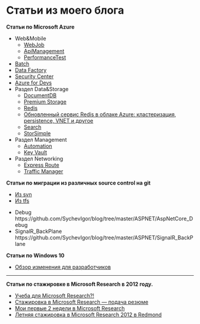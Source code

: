 ﻿Статьи из моего блога
====
<a href=""></a>
<b>Статьи по Microsoft Azure</b>
<ul>
<li>Web&Mobile
<ul>
<li><a href="https://github.com/SychevIgor/blog/tree/master/Azure/Web%26Mobile/WebJob">WebJob</a></li>
<li><a href="https://github.com/SychevIgor/blog/tree/master/Azure/Web%26Mobile/ApiManagement">ApiManagement</a></li>
<li><a href="https://github.com/SychevIgor/blog/tree/master/Azure/Web%26Mobile/PerformanceTest">PerformanceTest</a></li>
</ul>
</li>
<li><a href="https://github.com/SychevIgor/blog/tree/master/Azure/Batch">Batch</a></li>
<li><a href="https://github.com/SychevIgor/blog/tree/master/Azure/DataFactory">Data Factory</a></li>
<li><a href="https://github.com/SychevIgor/blog/tree/master/Azure/SecurityCenter">Security Center</a></li>
<li><a href="https://github.com/SychevIgor/blog/tree/master/Azure/AzureForDev">Azure for Devs</a></li>
<li>Раздел Data&Storage
<ul>
<li><a href="https://github.com/SychevIgor/blog/tree/master/Azure/Data%26Storage/DocumentDB">DocumentDB</a></li>
<li><a href="https://github.com/SychevIgor/blog/tree/master/Azure/Data%26Storage/PremiumStorage">Premium Storage</a></li>
<li><a href="https://github.com/SychevIgor/blog/tree/master/Azure/Data%26Storage/Redis">Redis</a></li>
<li><a href="https://github.com/SychevIgor/blog/tree/master/Azure/Data%26Storage/Redis2">Обновленный сервис Redis в облаке Azure: кластеризация, persistence, VNET и другое</a></li>
<li><a href="https://github.com/SychevIgor/blog/tree/master/Azure/Data%26Storage/SearchApi">Search</a></li>
<li><a href="https://github.com/SychevIgor/blog/tree/master/Azure/Data%26Storage/StorSimple">StorSimple</a></li>
</ul>
</li>
<li>Раздел Management
<ul>
<li><a href="https://github.com/SychevIgor/blog/tree/master/Azure/Management/Automation">Automation</a></li>
<li><a href="https://github.com/SychevIgor/blog/tree/master/Azure/Management/KeyVault">Key Vault</a></li>
</ul>
</li>
<li>Раздел Networking
<ul>
<li><a href="https://github.com/SychevIgor/blog/tree/master/Azure/Networking/ExpressRoute">Express Route</a></li>
<li><a href="https://github.com/SychevIgor/blog/tree/master/Azure/Networking/TrafficManager">Traffic Manager</a></li>
</ul>
</li>
</ul>

<b>Статьи по миграции из различных source control на git</b>
<ul>
<li><a href="https://github.com/SychevIgor/blog/tree/master/Migration_To_Git/tfs">Из svn</a></li>
<li><a href="https://github.com/SychevIgor/blog/tree/master/Migration_To_Git/svn">Из tfs</a></li>
</ul>

<ul>
<li>Debug https://github.com/SychevIgor/blog/tree/master/ASPNET/AspNetCore_Debug</li>
<li>SignalR_BackPlane https://github.com/SychevIgor/blog/tree/master/ASPNET/SignalR_BackPlane</li>
</ul>

<b>Статьи по Windows 10</b>
<ul>
<li><a href="https://github.com/SychevIgor/blog/tree/master/Windows/Overview10">Обзор изменения для разработчиков</a></li>
</ul>

---------------------------------------------------------------------------
<b>Статьи по стажировке в Microsoft Research в 2012 году.</b>
<ul>
<li><a href="https://github.com/SychevIgor/blog/tree/OldPosts/InternshipMSR/coursesforinternship">Учеба для Microsoft Research?!</a></li>
<li><a href="https://github.com/SychevIgor/blog/tree/OldPosts/InternshipMSR/cv">Стажировка в Microsoft Research — подача резюме</a></li>
<li><a href="https://github.com/SychevIgor/blog/tree/OldPosts/InternshipMSR/firsttwoweek">Мои первые 2 недели в Microsoft Research</a></li>
<li><a href="https://github.com/SychevIgor/blog/tree/OldPosts/InternshipMSR/init">Летняя стажировка в Microsoft Research 2012 в Redmond</a></li>
</ul>
